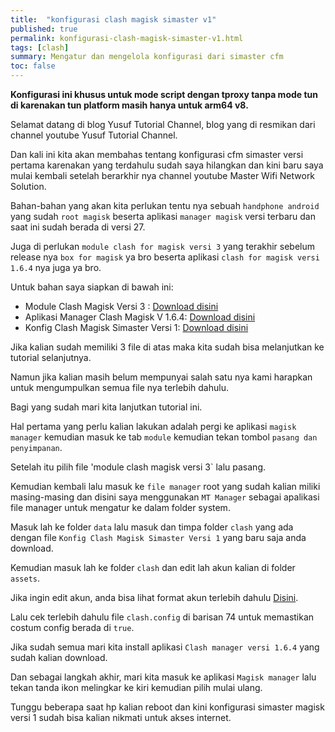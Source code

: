 ```yaml
---
title:  "konfigurasi clash magisk simaster v1"
published: true
permalink: konfigurasi-clash-magisk-simaster-v1.html
tags: [clash]
summary: Mengatur dan mengelola konfigurasi dari simaster cfm
toc: false
---
```


**Konfigurasi ini khusus untuk mode script dengan tproxy tanpa mode tun di karenakan tun platform masih hanya untuk arm64 v8.**

Selamat datang di blog Yusuf Tutorial Channel, blog yang di resmikan dari channel youtube Yusuf Tutorial Channel.

Dan kali ini kita akan membahas tentang konfigurasi cfm simaster versi pertama karenakan yang terdahulu sudah saya hilangkan dan kini baru saya mulai kembali setelah berarkhir nya channel youtube Master Wifi Network Solution.

Bahan-bahan yang akan kita perlukan tentu nya sebuah `handphone android` yang sudah `root magisk` beserta aplikasi `manager magisk` versi terbaru dan saat ini sudah berada di versi 27.

Juga di perlukan `module clash for magisk versi 3` yang terakhir sebelum release nya `box for magisk` ya bro beserta aplikasi `clash for magisk versi 1.6.4` nya juga ya bro.

Untuk bahan saya siapkan di bawah ini:

- Module Clash Magisk Versi 3 : [Download disini](https://sfile.mobi/6zwvA9YYLeZ)
- Aplikasi Manager Clash Magisk V 1.6.4: [Download disini](https://sfile.mobi/51uuJuNdnyZ)
- Konfig Clash Magisk Simaster Versi 1: [Download disini](https://sfile.mobi/58SuOhiO1GG)

Jika kalian sudah memiliki 3 file di atas maka kita sudah bisa melanjutkan ke tutorial selanjutnya.

Namun jika kalian masih belum mempunyai salah satu nya kami harapkan untuk mengumpulkan semua file nya terlebih dahulu.

Bagi yang sudah mari kita lanjutkan tutorial ini.

Hal pertama yang perlu kalian lakukan adalah pergi ke aplikasi `magisk manager` kemudian masuk ke tab `module` kemudian tekan tombol `pasang dan penyimpanan`.

Setelah itu pilih file 'module clash magisk versi 3` lalu pasang.

Kemudian kembali lalu masuk ke `file manager` root yang sudah kalian miliki masing-masing dan disini saya menggunakan `MT Manager` sebagai apalikasi file manager untuk mengatur ke dalam folder system.

Masuk lah ke folder `data` lalu masuk dan timpa folder `clash` yang ada dengan file `Konfig Clash Magisk Simaster Versi 1` yang baru saja anda download.

Kemudian masuk lah ke folder `clash` dan edit lah akun kalian di folder `assets`.

Jika ingin edit akun, anda bisa lihat format akun terlebih dahulu [Disini](https://yusuftutorial.xyz/post/membuat-akun-clash/).

Lalu cek terlebih dahulu file `clash.config` di barisan 74 untuk memastikan costum config berada di `true`.

Jika sudah semua mari kita install aplikasi `Clash manager versi 1.6.4` yang sudah kalian download.

Dan sebagai langkah akhir, mari kita masuk ke aplikasi `Magisk manager` lalu tekan tanda ikon melingkar ke kiri kemudian pilih mulai ulang.

Tunggu beberapa saat hp kalian reboot dan kini konfigurasi simaster magisk versi 1 sudah bisa kalian nikmati untuk akses internet.